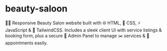# beauty-saloon
💇‍♀️ Responsive Beauty Salon website built with 🌐 HTML, 🎨 CSS, ⚡ JavaScript &amp; 💠 TailwindCSS. Includes a sleek client UI with service listings &amp; booking form, plus a secure 🔐 Admin Panel to manage ✂️ services &amp; 📅 appointments easily.
